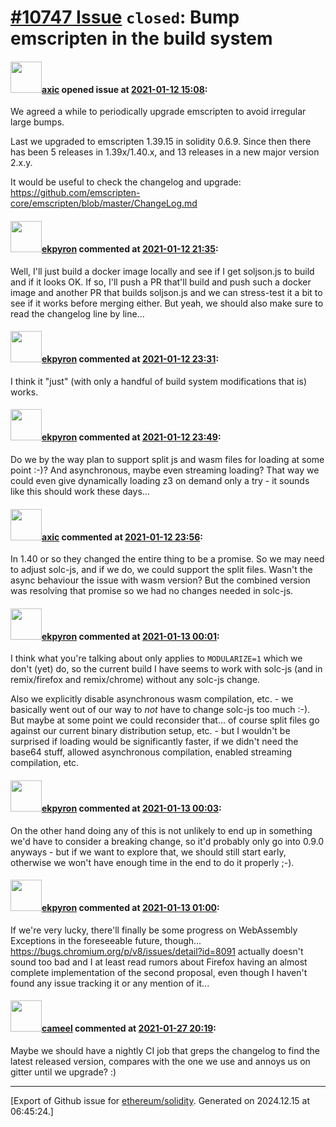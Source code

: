 # [\#10747 Issue](https://github.com/ethereum/solidity/issues/10747) `closed`: Bump emscripten in the build system

#### <img src="https://avatars.githubusercontent.com/u/20340?v=4" width="50">[axic](https://github.com/axic) opened issue at [2021-01-12 15:08](https://github.com/ethereum/solidity/issues/10747):

We agreed a while to periodically upgrade emscripten to avoid irregular large bumps.

Last we upgraded to emscripten 1.39.15 in solidity 0.6.9. Since then there has been 5 releases in 1.39x/1.40.x, and 13 releases in a new major version 2.x.y.

It would be useful to check the changelog and upgrade: https://github.com/emscripten-core/emscripten/blob/master/ChangeLog.md

#### <img src="https://avatars.githubusercontent.com/u/1347491?v=4" width="50">[ekpyron](https://github.com/ekpyron) commented at [2021-01-12 21:35](https://github.com/ethereum/solidity/issues/10747#issuecomment-759034213):

Well, I'll just build a docker image locally and see if I get soljson.js to build and if it looks OK. If so, I'll push a PR that'll build and push such a docker image and another PR that builds soljson.js and we can stress-test it a bit to see if it works before merging either. But yeah, we should also make sure to read the changelog line by line...

#### <img src="https://avatars.githubusercontent.com/u/1347491?v=4" width="50">[ekpyron](https://github.com/ekpyron) commented at [2021-01-12 23:31](https://github.com/ethereum/solidity/issues/10747#issuecomment-759103240):

I think it "just" (with only a handful of build system modifications that is) works.

#### <img src="https://avatars.githubusercontent.com/u/1347491?v=4" width="50">[ekpyron](https://github.com/ekpyron) commented at [2021-01-12 23:49](https://github.com/ethereum/solidity/issues/10747#issuecomment-759109886):

Do we by the way plan to support split js and wasm files for loading at some point :-)? And asynchronous, maybe even streaming loading? That way we could even give dynamically loading z3 on demand only a try - it sounds like this should work these days...

#### <img src="https://avatars.githubusercontent.com/u/20340?v=4" width="50">[axic](https://github.com/axic) commented at [2021-01-12 23:56](https://github.com/ethereum/solidity/issues/10747#issuecomment-759112054):

In 1.40 or so they changed the entire thing to be a promise. So we may need to adjust solc-js, and if we do, we could support the split files. Wasn't the async behaviour the issue with wasm version? But the combined version was resolving that promise so we had no changes needed in solc-js.

#### <img src="https://avatars.githubusercontent.com/u/1347491?v=4" width="50">[ekpyron](https://github.com/ekpyron) commented at [2021-01-13 00:01](https://github.com/ethereum/solidity/issues/10747#issuecomment-759113865):

I think what you're talking about only applies to ``MODULARIZE=1`` which we don't (yet) do, so the current build I have seems to work with solc-js (and in remix/firefox and remix/chrome) without any solc-js change.

Also we explicitly disable asynchronous wasm compilation, etc. - we basically went out of our way to *not* have to change solc-js too much :-). But maybe at some point we could reconsider that... of course split files go against our current binary distribution setup, etc. - but I wouldn't be surprised if loading would be significantly faster, if we didn't need the base64 stuff, allowed asynchronous compilation, enabled streaming compilation, etc.

#### <img src="https://avatars.githubusercontent.com/u/1347491?v=4" width="50">[ekpyron](https://github.com/ekpyron) commented at [2021-01-13 00:03](https://github.com/ethereum/solidity/issues/10747#issuecomment-759114451):

On the other hand doing any of this is not unlikely to end up in something we'd have to consider a breaking change, so it'd probably only go into 0.9.0 anyways - but if we want to explore that, we should still start early, otherwise we won't have enough time in the end to do it properly ;-).

#### <img src="https://avatars.githubusercontent.com/u/1347491?v=4" width="50">[ekpyron](https://github.com/ekpyron) commented at [2021-01-13 01:00](https://github.com/ethereum/solidity/issues/10747#issuecomment-759133622):

If we're very lucky, there'll finally be some progress on WebAssembly Exceptions in the foreseeable future, though...
https://bugs.chromium.org/p/v8/issues/detail?id=8091 actually doesn't sound too bad and I at least read rumors about Firefox having an almost complete implementation of the second proposal, even though I haven't found any issue tracking it or any mention of it...

#### <img src="https://avatars.githubusercontent.com/u/137030?v=4" width="50">[cameel](https://github.com/cameel) commented at [2021-01-27 20:19](https://github.com/ethereum/solidity/issues/10747#issuecomment-768551496):

Maybe we should have a nightly CI job that greps the changelog to find the latest released version, compares with the one we use and annoys us on gitter until we upgrade? :)


-------------------------------------------------------------------------------



[Export of Github issue for [ethereum/solidity](https://github.com/ethereum/solidity). Generated on 2024.12.15 at 06:45:24.]
